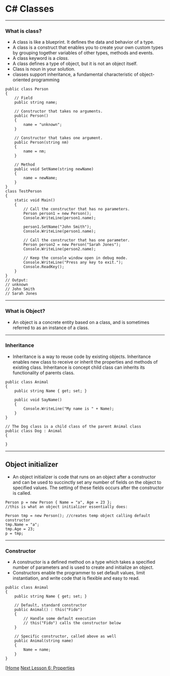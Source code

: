 # C# Classes
---
### What is class?
* A class is like a blueprint. It defines the data and behavior of a type.
* A class is a construct that enables you to create your own custom types by grouping together variables of other types, methods and events.
* A class keyword is a _class_.
* A class defines a type of object, but it is not an object itself.
* Class is noun in your solution.
* classes support inheritance, a fundamental characteristic of object-oriented programming


```
public class Person
{
    // Field
    public string name;

    // Constructor that takes no arguments.
    public Person()
    {
        name = "unknown";
    }

    // Constructor that takes one argument.
    public Person(string nm)
    {
        name = nm;
    }

    // Method
    public void SetName(string newName)
    {
        name = newName;
    }
}
class TestPerson
{
    static void Main()
    {
        // Call the constructor that has no parameters.
        Person person1 = new Person();
        Console.WriteLine(person1.name);

        person1.SetName("John Smith");
        Console.WriteLine(person1.name);

        // Call the constructor that has one parameter.
        Person person2 = new Person("Sarah Jones");
        Console.WriteLine(person2.name);

        // Keep the console window open in debug mode.
        Console.WriteLine("Press any key to exit.");
        Console.ReadKey();
    }
}
// Output:
// unknown
// John Smith
// Sarah Jones

```
---
### What is Object?

* An object is a concrete entity based on a class, and is sometimes referred to as an instance of a class.

---

### Inheritance
* Inheritance is a way to reuse code by existing objects. Inheritance enables new class to receive or inherit the properties and methods of existing class. Inheritance is concept child class can inherits  its functionality of parents class.
```
public class Animal
{
    public string Name { get; set; }

    public void SayName()
    {
        Console.WriteLine("My name is " + Name);
    }
}

// The Dog class is a child class of the parent Animal class
public class Dog : Animal
{

}
```
---
## Object initializer
* An object initializer is code that runs on an object after a constructor and can be used to succinctly set any number of fields on the object to specified values. The setting of these fields occurs after the constructor is called.

```
Person p = new Person { Name = "a", Age = 23 };
//this is what an object initializer essentially does:

Person tmp = new Person(); //creates temp object calling default constructor
tmp.Name = "a";
tmp.Age = 23;
p = tmp;
```
---

### Constructor
* A constructor is a defined method on a type which takes a specified number of parameters and is used to create and initialize an object.
*  Constructors enable the programmer to set default values, limit instantiation, and write code that is flexible and easy to read.

```
public class Animal
{
    public string Name { get; set; }

    // Default, standard constructor
    public Animal() : this("Fido")
    {
        // Handle some default execution
        // this("Fido") calls the constructor below
    }

    // Specific constructor, called above as well
    public Animal(string name)
    {
        Name = name;
    }
}
```

[[Home](./README.md)                               [Next Lesson 6: Properties](./properties.md)
